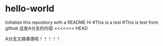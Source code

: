 # hello-world
Initialize this repository with a README
Hi
#This is a test
#This is test from github
这是A分支的内容
<<<<<<< HEAD


A分支又搞事情啦！！！！！

